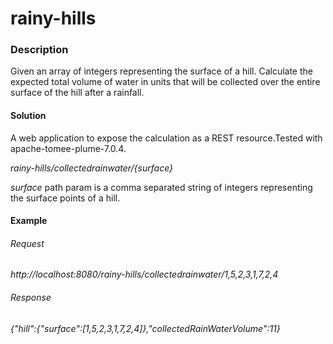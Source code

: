 # rainy-hills

### Description
Given an array of integers representing the surface of a hill.
Calculate the expected total volume of water in units that will be collected over the 
entire surface of the hill after a rainfall. 


#### Solution
A web application to expose the calculation as a REST resource.Tested with apache-tomee-plume-7.0.4.

_rainy-hills/collectedrainwater/{surface}_

_surface_ path param is a comma separated string of integers representing the surface points of a hill.
#### Example
###### Request
_http://localhost:8080/rainy-hills/collectedrainwater/1,5,2,3,1,7,2,4_
###### Response
_{"hill":{"surface":[1,5,2,3,1,7,2,4]},"collectedRainWaterVolume":11}_

